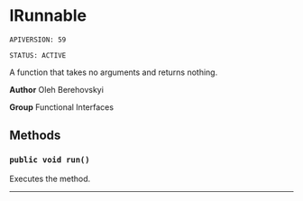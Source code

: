 # IRunnable

`APIVERSION: 59`

`STATUS: ACTIVE`

A function that takes no arguments and returns nothing.


**Author** Oleh Berehovskyi


**Group** Functional Interfaces

## Methods
### `public void run()`

Executes the method.

---
